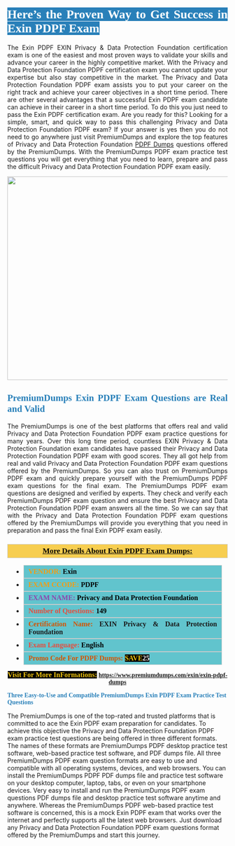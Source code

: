 <h1 style="text-align: justify;"><span style="color:#ffffff;"><span style="font-family:Georgia,serif;"><strong><span style="background-color:#2980b9;">Here’s the Proven Way to Get Success in Exin PDPF Exam</span></strong></span></span></h1>

<p style="text-align: justify;">The Exin PDPF EXIN Privacy & Data Protection Foundation certification exam is one of the easiest and most proven ways to validate your skills and advance your career in the highly competitive market. With the Privacy and Data Protection Foundation PDPF certification exam you cannot update your expertise but also stay competitive in the market. The Privacy and Data Protection Foundation PDPF exam assists you to put your career on the right track and achieve your career objectives in a short time period. There are other several advantages that a successful Exin PDPF exam candidate can achieve in their career in a short time period. To do this you just need to pass the Exin PDPF certification exam. Are you ready for this? Looking for a simple, smart, and quick way to pass this challenging Privacy and Data Protection Foundation PDPF exam? If your answer is yes then you do not need to go anywhere just visit PremiumDumps and explore the top features of Privacy and Data Protection Foundation <a href="https://www.premiumdumps.com/exin/exin-pdpf-dumps">PDPF Dumps</a> questions offered by the PremiumDumps. With the PremiumDumps PDPF exam practice test questions you will get everything that you need to learn, prepare and pass the difficult Privacy and Data Protection Foundation PDPF exam easily.</p>

<p style="text-align: center;"><a href="https://www.premiumdumps.com/exin/exin-pdpf-dumps"><img alt="" src="https://i.imgur.com/KJGzbJ2.jpeg" style="width: 700px; height: 465px;" /></a></p>

<h2 style="text-align: justify;"><span style="color:#2980b9;"><span style="font-family:Georgia,serif;"><strong>PremiumDumps Exin PDPF Exam Questions are Real and Valid</strong></span></span></h2>

<p style="text-align: justify;">The PremiumDumps is one of the best platforms that offers real and valid Privacy and Data Protection Foundation PDPF exam practice questions for many years. Over this long time period, countless EXIN Privacy & Data Protection Foundation exam candidates have passed their Privacy and Data Protection Foundation PDPF exam with good scores. They all got help from real and valid Privacy and Data Protection Foundation PDPF exam questions offered by the PremiumDumps. So you can also trust on PremiumDumps PDPF exam and quickly prepare yourself with the PremiumDumps PDPF exam questions for the final exam. The PremiumDumps PDPF exam questions are designed and verified by experts. They check and verify each PremiumDumps PDPF exam question and ensure the best Privacy and Data Protection Foundation PDPF exam answers all the time. So we can say that with the Privacy and Data Protection Foundation PDPF exam questions offered by the PremiumDumps will provide you everything that you need in preparation and pass the final Exin PDPF exam easily.</p>

<h3 style="background: #f7ce50; border: 1px solid rgb(204, 204, 204); padding: 5px 10px; text-align: center;"><span style="font-family:Georgia,serif;"><u><u><span style="color:#000000;"><span style="font-size:11pt"><span style="line-height:normal"><b><span style="font-size:13.0pt"><span cambria="">More Details About Exin PDPF Exam Dumps:</span></span></b></span></span></span></u></u></span></h3>

<ul>
	<li style="margin:0cm 10pt">
	<div style="background:#61c4cd; border: 1px solid rgb(204, 204, 204); padding: 5px 10px; text-align: justify;"><span style="font-family:Georgia,serif;"><span style="font-size:11pt"><span style="line-height:normal"><b><span style="font-size:12.0pt"><span new="" roman="" times=""><span style="color:#f39c12;">VENDOR:</span> <span style="color:#000000;">Exin</span></span></span></b></span></span></span></div>
	</li>
	<li style="margin:0cm 10pt">
	<div style="background: #61c4cd; border: 1px solid rgb(204, 204, 204); padding: 5px 10px; text-align: justify;"><span style="font-family:Georgia,serif;"><span style="font-size:11pt"><span style="line-height:normal"><b><span style="font-size:12.0pt"><span new="" roman="" times=""><span style="color:#f39c12;">EXAM CCODE:</span> <span style="color:#000000;">PDPF</span></span></span></b></span></span></span></div>
	</li>
	<li style="margin:0cm 10pt">
	<div style="background: #61c4cd; border: 1px solid rgb(204, 204, 204); padding: 5px 10px; text-align: justify;"><span style="font-family:Georgia,serif;"><span style="font-size:11pt"><span style="line-height:normal"><b><span style="font-size:12.0pt"><span new="" roman="" times=""><span style="color:#8e44ad;">EXAM NAME:</span> <span style="color:#000000;">Privacy and Data Protection Foundation</span></span></span></b></span></span></span></div>
	</li>
	<li style="margin:0cm 10pt">
	<div style="background: #61c4cd; border: 1px solid rgb(204, 204, 204); padding: 5px 10px;"><span style="font-family:Georgia,serif;"><span style="font-size:11pt"><span style="line-height:normal"><b><span style="font-size:12.0pt"><span new="" roman="" times=""><span style="color:#e74c3c;">Number of Questions:</span><span style="color:#000000;"><span style="color:#f1c40f;"> </span>149</span></span></span></b></span></span></span></div>
	</li>
	<li style="margin:0cm 10pt">
	<div style="background: #61c4cd; border: 1px solid rgb(204, 204, 204); padding: 5px 10px; text-align: justify;"><span style="font-family:Georgia,serif;"><span style="font-size:11pt"><span style="line-height:normal"><b><span style="font-size:12.0pt"><span new="" roman="" times=""><span style="color:#d35400;">Certification Name:</span> EXIN Privacy & Data Protection Foundation</span></span></b></span></span></span></div>
	</li>
	<li style="margin:0cm 10pt">
	<div style="background: #61c4cd; border: 1px solid rgb(204, 204, 204); padding: 5px 10px; text-align: justify;"><span style="font-family:Georgia,serif;"><span style="font-size:11pt"><span style="line-height:normal"><b><span style="font-size:12.0pt"><span new="" roman="" times=""><span style="color:#e74c3c;">Exam Language:</span> <span style="color:#000000;">English</span></span></span></b></span></span></span></div>
	</li>
	<li style="margin:0cm 10pt">
	<div style="background: #61c4cd; border: 1px solid rgb(204, 204, 204); padding: 5px 10px;"><span style="font-family:Georgia,serif;"><span style="font-size:11pt"><span style="line-height:normal"><b><span style="font-size:12.0pt"><span new="" roman="" times=""><span style="color:#d35400;">Promo Code For PDPF Dumps:</span><span style="color:#f1c40f;"> <span style="background-color:#000000;">SAVE</span></span><span style="color:#ffffff;"><span style="background-color:#000000;">25</span></span></span></span></b></span></span></span></div>
	</li>
</ul>

<p style="text-align: center;"><span style="font-family:Georgia,serif;"><strong><span style="font-size:16px;"><span style="color:#f1c40f;"><span style="background-color:#000000;">Visit For More InFormations:</span></span></span> <a href="https://www.premiumdumps.com/exin/exin-pdpf-dumps">https://www.premiumdumps.com/exin/exin-pdpf-dumps</a></strong></span></p>

<p><span style="color:#2980b9;"><span style="font-family:Georgia,serif;"><strong><strong><strong>Three Easy-to-Use and Compatible PremiumDumps Exin PDPF Exam Practice Test Questions</strong></strong></strong></span></span></p>

<p>The PremiumDumps is one of the top-rated and trusted platforms that is committed to ace the Exin PDPF exam preparation for candidates. To achieve this objective the Privacy and Data Protection Foundation PDPF exam practice test questions are being offered in three different formats. The names of these formats are PremiumDumps PDPF desktop practice test software, web-based practice test software, and PDF dumps file. All three PremiumDumps PDPF exam question formats are easy to use and compatible with all operating systems, devices, and web browsers. You can install the PremiumDumps PDPF PDF dumps file and practice test software on your desktop computer, laptop, tabs, or even on your smartphone devices. Very easy to install and run the PremiumDumps PDPF exam questions PDF dumps file and desktop practice test software anytime and anywhere. Whereas the PremiumDumps PDPF web-based practice test software is concerned, this is a mock Exin PDPF exam that works over the internet and perfectly supports all the latest web browsers. Just download any Privacy and Data Protection Foundation PDPF exam questions format offered by the PremiumDumps and start this journey.</p>
